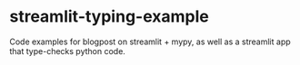# streamlit-typing-example
Code examples for blogpost on streamlit + mypy, as well as a streamlit app that type-checks python code.
